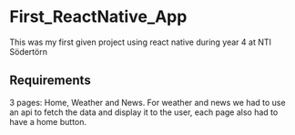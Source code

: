 # First_ReactNative_App
This was my first given project using react native during year 4 at NTI Södertörn

## Requirements
3 pages: Home, Weather and News. For weather and news we had to use an api to fetch the data and display it to the user, each page also had to have a home button.

